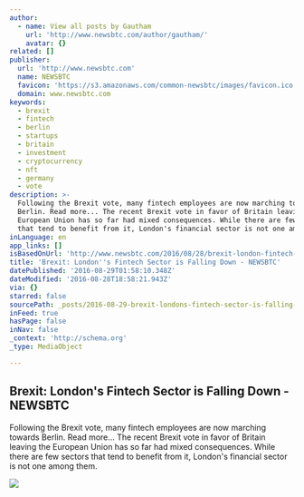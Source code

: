 ```yaml
---
author:
  - name: View all posts by Gautham
    url: 'http://www.newsbtc.com/author/gautham/'
    avatar: {}
related: []
publisher:
  url: 'http://www.newsbtc.com'
  name: NEWSBTC
  favicon: 'https://s3.amazonaws.com/common-newsbtc/images/favicon.ico'
  domain: www.newsbtc.com
keywords:
  - brexit
  - fintech
  - berlin
  - startups
  - britain
  - investment
  - cryptocurrency
  - nft
  - germany
  - vote
description: >-
  Following the Brexit vote, many fintech employees are now marching towards
  Berlin. Read more... The recent Brexit vote in favor of Britain leaving the
  European Union has so far had mixed consequences. While there are few sectors
  that tend to benefit from it, London's financial sector is not one among them.
inLanguage: en
app_links: []
isBasedOnUrl: 'http://www.newsbtc.com/2016/08/28/brexit-london-fintech-falls/'
title: 'Brexit: London''s Fintech Sector is Falling Down - NEWSBTC'
datePublished: '2016-08-29T01:58:10.348Z'
dateModified: '2016-08-28T18:58:21.943Z'
via: {}
starred: false
sourcePath: _posts/2016-08-29-brexit-londons-fintech-sector-is-falling-down-newsbtc.md
inFeed: true
hasPage: false
inNav: false
_context: 'http://schema.org'
_type: MediaObject

---
```

<article style=""><h1>Brexit: London's Fintech Sector is Falling Down - NEWSBTC</h1><p>Following the Brexit vote, many fintech employees are now marching towards Berlin. Read more... The recent Brexit vote in favor of Britain leaving the European Union has so far had mixed consequences. While there are few sectors that tend to benefit from it, London's financial sector is not one among them.</p><img src="http://s3.amazonaws.com/main-newsbtc-images/2016/06/24121751/brexit.jpeg" /></article>